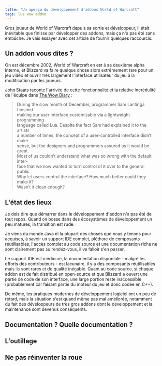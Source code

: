 ```yaml
---
title: "Un aperçu du développement d'addons World of Warcraft"
tags: lua wow addon
---
```


Gros joueur de World of Warcraft depuis sa sortie et développeur, il était inévitable que finisse par développer des addons, mais ça n'a pas été sans embûche. Je vais essayer avec cet article de fournir quelques raccourcis.

## Un addon vous dites ?

On est décembre 2002, World of Warcraft en est à sa deuxième alpha interne, et Blizzard va faire quelque chose alors extrêmement rare pour un jeu vidéo et ouvrir très largement l'interface utilisateur du jeu à la modification par les joueurs.

[John Staats] raconte l'arrivée de cette fonctionnalité et la relative incrédulité de l'équipe dans [The Wow Diary] :

> During the slow month of December, programmer Sam Lantinga finished  
> making our user interface customizable via a lightweight programming  
> language called Lua. Despite the fact Sam had explained it to the artists  
> a number of times, the concept of a user-controlled interface didn’t make  
> sense, but the designers and programmers assured us it would be great.  
> Most of us couldn’t understand what was so wrong with the default inter-  
> face that we now wanted to turn control of it over to the general public.  
> Why let users control the interface? How much better could they make it?  
> Wasn’t it clean enough?

[John Staats]: https://twitter.com/JohnStaats_WIR

[The Wow Diary]: https://www.kickstarter.com/projects/whenitsready/the-world-of-warcraft-diary-0

## L'état des lieux

Je dois dire que démarrer dans le développement d'addon n'a pas été de tout repos. Quand on bosse dans des écosystèmes de développement un peu matures, la transition est rude. 

Je viens du monde Java et la plupart des choses que nous y tenons pour acquises, à savoir un support IDE complet, pléthore de composants réutilisables, l'accès complet au code source et une documentation riche ne sont clairement pas au rendez-vous, il va falloir s'en passer.

Le support IDE est médiocre, la documentation disponible - malgré les efforts des contributeurs - est lacunaire, il y a des composants réutilisables mais ils sont rares et de qualité inégable. Quant au code source, si chaque addon est de fait distribué en open-source et que Blizzard a ouvert une partie de code de son interface, une large portion reste inaccessible (probablement car faisant partie du moteur du jeu et donc codée en C++).

De même, les pratiques modernes de développement logiciel ont un peu de retard, mais la situation s'est quand même pas mal améliorée, notamment du fait des développeurs de très gros addons dont le développement et la maintenance sont devenus conséquents. 

## Documentation ? Quelle documentation ?

## L'outillage

## Ne pas réinventer la roue
